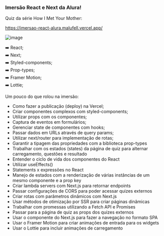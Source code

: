 ### Imersão React e Next da Alura!

Quiz da série How I Met Your Mother:

https://imersao-react-alura.malufell.vercel.app/


![image](https://user-images.githubusercontent.com/62160705/106399157-c6e58500-63f5-11eb-93bc-c4814f8aea2c.png)


:arrow_right: React;<br>
:arrow_right: Next;<br>
:arrow_right: Styled-components;<br>
:arrow_right: Prop-types;<br>
:arrow_right: Framer Motion;<br>
:arrow_right: Lottie;<br>

Um pouco do que rolou na imersão:

- Como fazer a publicação (deploy) na Vercel;
- Criar componentes complexos com styled-components;
- Utilizar props com os componentes;
- Captura de eventos em formulários;
- Gerenciar state de componentes com hooks;
- Passar dados em URLs através de query params;
- Utilizar next/router para implementação de rotas;
- Garantir a tipagem das propriedades com a biblioteca prop-types
- Trabalhar com os estados (states) da página de quiz para alternar carregamento, questões e resultado
- Entender o ciclo de vida dos componentes do React
- Utilizar useEffects()
- Statements x expressões no React
- Manejo de estados com a renderização de várias instâncias de um mesmo componente e a prop key
- Criar lambda servers com Next.js para retornar endpoints
- Passar configurações de CORS para poder acessar quizes externos
- Criar rotas com parâmetros dinâmicos com Next.js
- Usar métodos de otimização por SSR para criar páginas dinâmicas
- Trabalhar com promessas utilizando a Fetch API e Promises
- Passar para a página de quiz as props dos quizes externos
- Usar o componente do Next.js para fazer a navegação no formato SPA
- Usar o Framer Motion para criar animações de entrada para os widgets
- Usar o Lottie para incluir animações de carregamento
